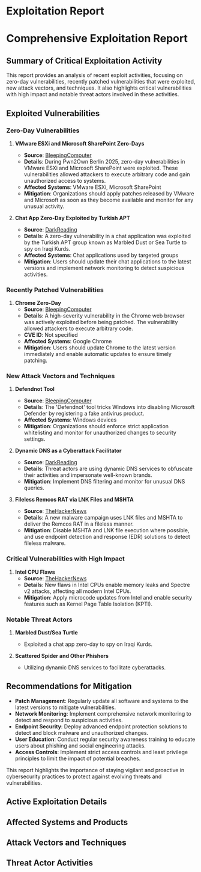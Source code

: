 # Exploitation Report

# Comprehensive Exploitation Report

## Summary of Critical Exploitation Activity

This report provides an analysis of recent exploit activities, focusing on zero-day vulnerabilities, recently patched vulnerabilities that were exploited, new attack vectors, and techniques. It also highlights critical vulnerabilities with high impact and notable threat actors involved in these activities.

## Exploited Vulnerabilities

### Zero-Day Vulnerabilities

1. **VMware ESXi and Microsoft SharePoint Zero-Days**
   - **Source**: [BleepingComputer](https://www.bleepingcomputer.com/news/security/hackers-exploit-vmware-esxi-microsoft-sharepoint-zero-days-at-pwn2own/)
   - **Details**: During Pwn2Own Berlin 2025, zero-day vulnerabilities in VMware ESXi and Microsoft SharePoint were exploited. These vulnerabilities allowed attackers to execute arbitrary code and gain unauthorized access to systems.
   - **Affected Systems**: VMware ESXi, Microsoft SharePoint
   - **Mitigation**: Organizations should apply patches released by VMware and Microsoft as soon as they become available and monitor for any unusual activity.

2. **Chat App Zero-Day Exploited by Turkish APT**
   - **Source**: [DarkReading](https://www.darkreading.com/cyberattacks-data-breaches/turkish-apt-exploits-chat-app-zero-day-spy-iraqi-kurds)
   - **Details**: A zero-day vulnerability in a chat application was exploited by the Turkish APT group known as Marbled Dust or Sea Turtle to spy on Iraqi Kurds.
   - **Affected Systems**: Chat applications used by targeted groups
   - **Mitigation**: Users should update their chat applications to the latest versions and implement network monitoring to detect suspicious activities.

### Recently Patched Vulnerabilities

1. **Chrome Zero-Day**
   - **Source**: [BleepingComputer](https://www.bleepingcomputer.com/news/security/cisa-tags-recently-patched-chrome-bug-as-actively-exploited-zero-day/)
   - **Details**: A high-severity vulnerability in the Chrome web browser was actively exploited before being patched. The vulnerability allowed attackers to execute arbitrary code.
   - **CVE ID**: Not specified
   - **Affected Systems**: Google Chrome
   - **Mitigation**: Users should update Chrome to the latest version immediately and enable automatic updates to ensure timely patching.

### New Attack Vectors and Techniques

1. **Defendnot Tool**
   - **Source**: [BleepingComputer](https://www.bleepingcomputer.com/news/microsoft/new-defendnot-tool-tricks-windows-into-disabling-microsoft-defender/)
   - **Details**: The 'Defendnot' tool tricks Windows into disabling Microsoft Defender by registering a fake antivirus product.
   - **Affected Systems**: Windows devices
   - **Mitigation**: Organizations should enforce strict application whitelisting and monitor for unauthorized changes to security settings.

2. **Dynamic DNS as a Cyberattack Facilitator**
   - **Source**: [DarkReading](https://www.darkreading.com/threat-intelligence/dynamic-dns-cyberattack-facilitator)
   - **Details**: Threat actors are using dynamic DNS services to obfuscate their activities and impersonate well-known brands.
   - **Mitigation**: Implement DNS filtering and monitor for unusual DNS queries.

3. **Fileless Remcos RAT via LNK Files and MSHTA**
   - **Source**: [TheHackerNews](https://thehackernews.com/2025/05/fileless-remcos-rat-delivered-via-lnk.html)
   - **Details**: A new malware campaign uses LNK files and MSHTA to deliver the Remcos RAT in a fileless manner.
   - **Mitigation**: Disable MSHTA and LNK file execution where possible, and use endpoint detection and response (EDR) solutions to detect fileless malware.

### Critical Vulnerabilities with High Impact

1. **Intel CPU Flaws**
   - **Source**: [TheHackerNews](https://thehackernews.com/2025/05/researchers-expose-new-intel-cpu-flaws.html)
   - **Details**: New flaws in Intel CPUs enable memory leaks and Spectre v2 attacks, affecting all modern Intel CPUs.
   - **Mitigation**: Apply microcode updates from Intel and enable security features such as Kernel Page Table Isolation (KPTI).

### Notable Threat Actors

1. **Marbled Dust/Sea Turtle**
   - Exploited a chat app zero-day to spy on Iraqi Kurds.

2. **Scattered Spider and Other Phishers**
   - Utilizing dynamic DNS services to facilitate cyberattacks.

## Recommendations for Mitigation

- **Patch Management**: Regularly update all software and systems to the latest versions to mitigate vulnerabilities.
- **Network Monitoring**: Implement comprehensive network monitoring to detect and respond to suspicious activities.
- **Endpoint Security**: Deploy advanced endpoint protection solutions to detect and block malware and unauthorized changes.
- **User Education**: Conduct regular security awareness training to educate users about phishing and social engineering attacks.
- **Access Controls**: Implement strict access controls and least privilege principles to limit the impact of potential breaches.

This report highlights the importance of staying vigilant and proactive in cybersecurity practices to protect against evolving threats and vulnerabilities.

## Active Exploitation Details



## Affected Systems and Products



## Attack Vectors and Techniques



## Threat Actor Activities

 